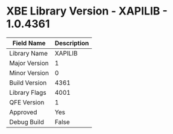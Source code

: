 # XBE Library Version - XAPILIB - 1.0.4361

| Field Name | Description |
|---|---|
| Library Name | XAPILIB |
| Major Version | 1 |
| Minor Version | 0 |
| Build Version | 4361 |
| Library Flags | 4001 |
| QFE Version | 1 |
| Approved | Yes |
| Debug Build | False |
